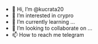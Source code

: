 - 👋 Hi, I’m @kucrata20
- 👀 I’m interested in crypro
- 🌱 I’m currently learning ...
- 💞️ I’m looking to collaborate on ...
- 📫 How to reach me telegram

<!---
kucrata20/kucrata20 is a ✨ special ✨ repository because its `README.md` (this file) appears on your GitHub profile.
You can click the Preview link to take a look at your changes.
--->
